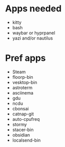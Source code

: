 # Apps needed

- kitty
- bash
- waybar or hyprpanel
- yazi and/or nautilus


# Pref apps

- Steam
- floorp-bin
- vesktop-bin
- astroterm
- asciinema
- gdu
- ncdu
- cbonsai
- catnap-git
- auto-cpufreq
- stormy
- stacer-bin
- obsidian
- localsend-bin
